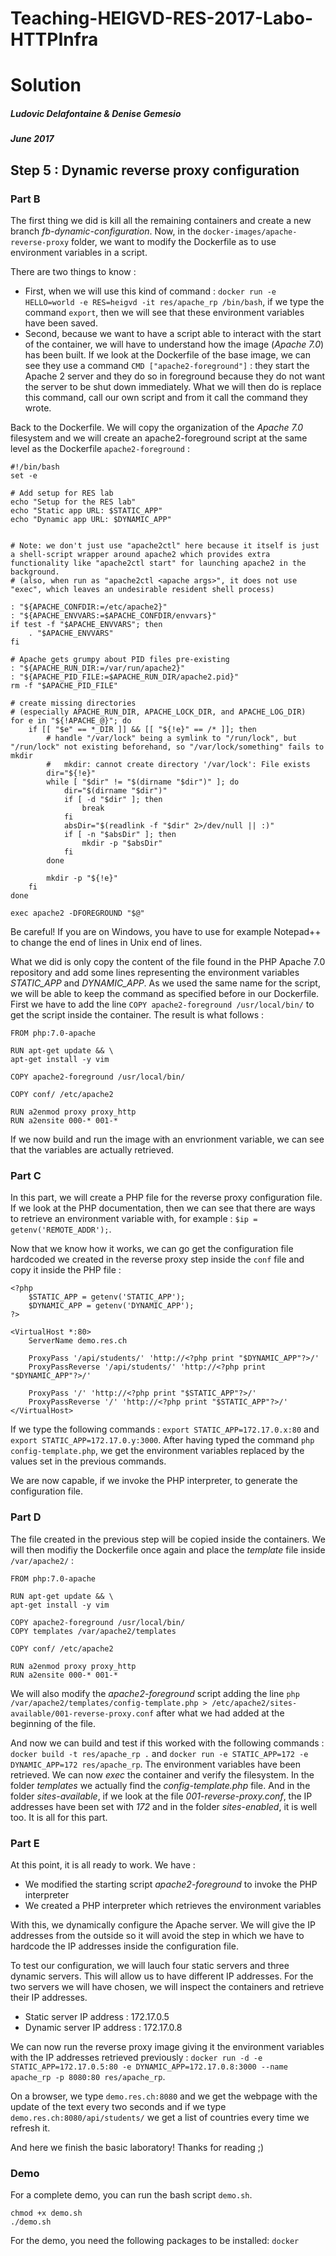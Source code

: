 # Teaching-HEIGVD-RES-2017-Labo-HTTPInfra
# Solution
##### Ludovic Delafontaine & Denise Gemesio
##### June 2017

## Step 5 : Dynamic reverse proxy configuration

### Part B

The first thing we did is kill all the remaining containers and create a new branch *fb-dynamic-configuration*. Now, in the `docker-images/apache-reverse-proxy` folder, we want to modify the Dockerfile as to use environment variables in a script.

There are two things to know :

- First, when we will use this kind of command : `docker run -e HELLO=world -e RES=heigvd -it res/apache_rp /bin/bash`, if we type the command `export`, then we will see that these environment variables have been saved.
- Second, because we want to have a script able to interact with the start of the container, we will have to understand how the image (*Apache 7.0*) has been built. If we look at the Dockerfile of the base image, we can see they use a command `CMD ["apache2-foreground"]` : they start the Apache 2 server and they do so in foreground because they do not want the server to be shut down immediately. What we will then do is replace this command, call our own script and from it call the command they wrote.

Back to the Dockerfile. We will copy the organization of the *Apache 7.0* filesystem and we will create an apache2-foreground script at the same level as the Dockerfile `apache2-foreground` :

```
#!/bin/bash
set -e

# Add setup for RES lab
echo "Setup for the RES lab"
echo "Static app URL: $STATIC_APP"
echo "Dynamic app URL: $DYNAMIC_APP"


# Note: we don't just use "apache2ctl" here because it itself is just a shell-script wrapper around apache2 which provides extra functionality like "apache2ctl start" for launching apache2 in the background.
# (also, when run as "apache2ctl <apache args>", it does not use "exec", which leaves an undesirable resident shell process)

: "${APACHE_CONFDIR:=/etc/apache2}"
: "${APACHE_ENVVARS:=$APACHE_CONFDIR/envvars}"
if test -f "$APACHE_ENVVARS"; then
	. "$APACHE_ENVVARS"
fi

# Apache gets grumpy about PID files pre-existing
: "${APACHE_RUN_DIR:=/var/run/apache2}"
: "${APACHE_PID_FILE:=$APACHE_RUN_DIR/apache2.pid}"
rm -f "$APACHE_PID_FILE"

# create missing directories
# (especially APACHE_RUN_DIR, APACHE_LOCK_DIR, and APACHE_LOG_DIR)
for e in "${!APACHE_@}"; do
	if [[ "$e" == *_DIR ]] && [[ "${!e}" == /* ]]; then
		# handle "/var/lock" being a symlink to "/run/lock", but "/run/lock" not existing beforehand, so "/var/lock/something" fails to mkdir
		#   mkdir: cannot create directory '/var/lock': File exists
		dir="${!e}"
		while [ "$dir" != "$(dirname "$dir")" ]; do
			dir="$(dirname "$dir")"
			if [ -d "$dir" ]; then
				break
			fi
			absDir="$(readlink -f "$dir" 2>/dev/null || :)"
			if [ -n "$absDir" ]; then
				mkdir -p "$absDir"
			fi
		done

		mkdir -p "${!e}"
	fi
done

exec apache2 -DFOREGROUND "$@"
```

Be careful! If you are on Windows, you have to use for example Notepad++ to change the end of lines in Unix end of lines.

What we did is only copy the content of the file found in the PHP Apache 7.0 repository and add some lines representing the environment variables *STATIC_APP* and *DYNAMIC_APP*.
As we used the same name for the script, we will be able to keep the command as specified before in our Dockerfile.
First we have to add the line `COPY apache2-foreground /usr/local/bin/` to get the script inside the container. The result is what follows :

```
FROM php:7.0-apache

RUN apt-get update && \
apt-get install -y vim

COPY apache2-foreground /usr/local/bin/

COPY conf/ /etc/apache2

RUN a2enmod proxy proxy_http
RUN a2ensite 000-* 001-*
```

If we now build and run the image with an envrionment variable, we can see that the variables are actually retrieved. 


### Part C
In this part, we will create a PHP file for the reverse proxy configuration file. If we look at the PHP documentation, then we can see that there are ways to retrieve an environment variable with, for example : `$ip = getenv('REMOTE_ADDR');`.

Now that we know how it works, we can go get the configuration file hardcoded we created in the reverse proxy step inside the `conf` file and copy it inside the PHP file :

```
<?php 
	$STATIC_APP = getenv('STATIC_APP');
	$DYNAMIC_APP = getenv('DYNAMIC_APP');
?>

<VirtualHost *:80>
	ServerName demo.res.ch

	ProxyPass '/api/students/' 'http://<?php print "$DYNAMIC_APP"?>/'
	ProxyPassReverse '/api/students/' 'http://<?php print "$DYNAMIC_APP"?>/'

	ProxyPass '/' 'http://<?php print "$STATIC_APP"?>/'
	ProxyPassReverse '/' 'http://<?php print "$STATIC_APP"?>/'
</VirtualHost>
```

If we type the following commands : `export STATIC_APP=172.17.0.x:80` and `export STATIC_APP=172.17.0.y:3000`. After having typed the command `php config-template.php`, we get the environment variables replaced by the values set in the previous commands.

We are now capable, if we invoke the PHP interpreter, to generate the configuration file.

### Part D
The file created in the previous step will be copied inside the containers. We will then modifiy the Dockerfile once again and place the *template* file inside `/var/apache2/` : 

```
FROM php:7.0-apache

RUN apt-get update && \
apt-get install -y vim

COPY apache2-foreground /usr/local/bin/
COPY templates /var/apache2/templates

COPY conf/ /etc/apache2

RUN a2enmod proxy proxy_http
RUN a2ensite 000-* 001-*
```

We will also modify the *apache2-foreground* script adding the line `php /var/apache2/templates/config-template.php > /etc/apache2/sites-available/001-reverse-proxy.conf` after what we had added at the beginning of the file.

And now we can build and test if this worked with the following commands : `docker build -t res/apache_rp .` and `docker run -e STATIC_APP=172 -e DYNAMIC_APP=172 res/apache_rp`. The environment variables have been retrieved. We can now *exec* the container and verify the filesystem. In the folder *templates* we actually find the *config-template.php* file. And in the folder *sites-available*, if we look at the file *001-reverse-proxy.conf*, the IP addresses have been set with *172* and in the folder *sites-enabled*, it is well too. It is all for this part.

### Part E
At this point, it is all ready to work. We have :

- We modified the starting script *apache2-foreground* to invoke the PHP interpreter
- We created a PHP interpreter which retrieves the environment variables

With this, we dynamically configure the Apache server. We will give the IP addresses from the outside so it will avoid the step in which we have to hardcode the IP addresses inside the configuration file.

To test our configuration, we will lauch four static servers and three dynamic servers. This will allow us to have different IP addresses.
For the two servers we will have chosen, we will inspect the containers and retrieve their IP addresses.

- Static server IP address : 172.17.0.5
- Dynamic server IP address : 172.17.0.8

We can now run the reverse proxy image giving it the environment variables with the IP addresses retrieved previously : `docker run -d -e STATIC_APP=172.17.0.5:80 -e DYNAMIC_APP=172.17.0.8:3000 --name apache_rp -p 8080:80 res/apache_rp`.

On a browser, we type `demo.res.ch:8080` and we get the webpage with the update of the text every two seconds and if we type `demo.res.ch:8080/api/students/` we get a list of countries every time we refresh it.

And here we finish the basic laboratory! Thanks for reading ;)


### Demo
For a complete demo, you can run the bash script `demo.sh`.

```
chmod +x demo.sh
./demo.sh
```

For the demo, you need the following packages to be installed: `docker`
